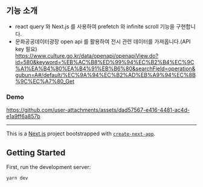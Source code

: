 ## 기능 소개
- react query 와 Next.js 를 사용하여 prefetch 와 infinite scroll 기능을 구현합니다.
- 문화공공데이터광장 open api 를 활용하여 전시 관련 데이터를 가져옵니다.(API key 필요)<br/>
https://www.culture.go.kr/data/openapi/openapiView.do?id=580&keyword=%EB%AC%B8%ED%99%94%EC%B2%B4%EC%9C%A1%EA%B4%80%EA%B4%91%EB%B6%80&searchField=operation&gubun=A#/default/%EC%9A%94%EC%B2%AD%EB%A9%94%EC%8B%9C%EC%A7%80_Get

### Demo
https://github.com/user-attachments/assets/dad57567-e416-4481-ac4d-e1a9ff6a857b




-------------
This is a [Next.js](https://nextjs.org/) project bootstrapped with [`create-next-app`](https://github.com/vercel/next.js/tree/canary/packages/create-next-app).

## Getting Started
First, run the development server:
```bash
yarn dev
```
